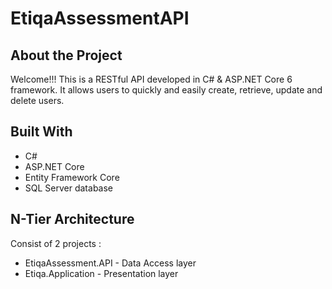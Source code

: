 # EtiqaAssessmentAPI

## About the Project
Welcome!!! This is a RESTful API developed in C# & ASP.NET Core 6 framework. It allows users to quickly and easily create, retrieve, update and delete users.

## Built With
* C#
* ASP.NET Core
* Entity Framework Core
* SQL Server database


## N-Tier Architecture
Consist of 2 projects :
* EtiqaAssessment.API - Data Access layer
* Etiqa.Application - Presentation layer
